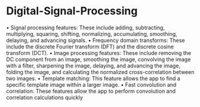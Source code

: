 # Digital-Signal-Processing
• Signal processing features: These include adding, subtracting, multiplying, squaring, shifting, normalizing, accumulating, 
smoothing, delaying, and advancing signals.
• Frequency domain transforms: These include the discrete Fourier transform (DFT) and the discrete cosine transform 
(DCT).
• Image processing features: These include removing the DC component from an image, smoothing the image, convolving 
the image with a filter, sharpening the image, delaying, and advancing the image, folding the image, and calculating the 
normalized cross-correlation between two images.
• Template matching: This feature allows the app to find a specific template image within a larger image.
• Fast convolution and correlation: These features allow the app to perform convolution and correlation calculations 
quickly
